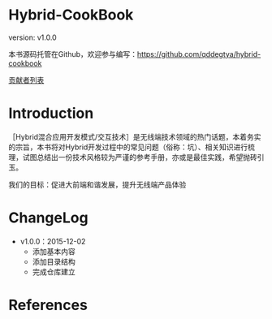 Hybrid-CookBook
=======

version: v1.0.0

本书源码托管在Github，欢迎参与编写：https://github.com/qddegtya/hybrid-cookbook

[贡献者列表](https://github.com/qddegtya/hybrid-cookbook/graphs/contributors)


Introduction
=======

［Hybrid混合应用开发模式/交互技术］是无线端技术领域的热门话题，本着务实的宗旨，本书将对Hybrid开发过程中的常见问题（俗称：坑）、相关知识进行梳理，试图总结出一份技术风格较为严谨的参考手册，亦或是最佳实践，希望抛砖引玉。

我们的目标：促进大前端和谐发展，提升无线端产品体验

ChangeLog
=======

* v1.0.0：2015-12-02
  * 添加基本内容
  * 添加目录结构
  * 完成仓库建立


References
=======
